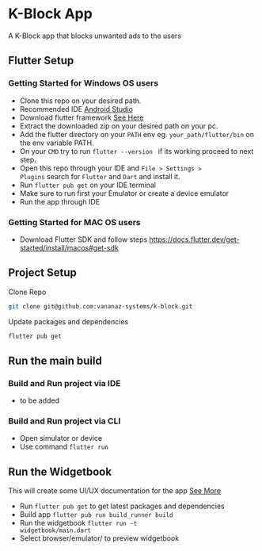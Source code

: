 # K-Block App

A K-Block app that blocks unwanted ads to the users

## Flutter Setup

### Getting Started for Windows OS users
 - Clone this repo on your desired path.
 - Recommended IDE [Android Studio](https://developer.android.com/)
 - Download flutter framework [See Here](https://docs.flutter.dev/get-started/install/windows)
 - Extract the downloaded zip on your desired path on your pc.
 - Add the flutter directory on your <code>PATH</code> env eg. <code>your_path/flutter/bin</code> on the env variable PATH.
 - On your <code>CMD</code> try to run <code>flutter --version </code> if its working proceed to next step.
 - Open this repo through your IDE and <code>File > Settings > Plugins</code> search for <code>Flutter</code> and <code>Dart</code> and install it.
 - Run <code>flutter pub get</code> on your IDE terminal
 - Make sure to run first your Emulator or create a device emulator
 - Run the app through IDE

### Getting Started for MAC OS users
 - Download Flutter SDK and follow steps https://docs.flutter.dev/get-started/install/macos#get-sdk

## Project Setup

Clone Repo
```sh
git clone git@github.com:vananaz-systems/k-block.git
```

Update packages and dependencies
```sh
flutter pub get
```

## Run the main build

### Build and Run project via IDE
 - to be added

### Build and Run project via CLI
 - Open simulator or device
 - Use command <code>flutter run</code>


## Run the Widgetbook

 This will create some UI/UX documentation for the app [See More](https://docs.widgetbook.io/widgetbook/overview)
- Run <code>flutter pub get</code> to get latest packages and dependencies
- Build app <code>flutter pub run build_runner build</code>
- Run the widgetbook <code>flutter run -t widgetbook/main.dart</code>
- Select browser/emulator/ to preview widgetbook